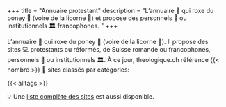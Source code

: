 +++
title = "Annuaire protestant"
description = "L’annuaire 📇 qui roxe du poney 🐴 (voire de la licorne 🦄) et propose des personnels 🧑 ou institutionnels 🏛️ francophones. "
+++

L’annuaire 📇 qui roxe du poney 🐴 (voire de la licorne 🦄). Il propose des sites 💻 protestants ou réformés, de Suisse romande ou francophones, personnels 🧑 ou institutionnels 🏛️. À ce jour, theologique.ch référence {{< nombre >}} 🎉 sites classés par catégories:

{{< alltags >}}  

💡 Une [liste complète des sites](/sites/) est aussi disponible.